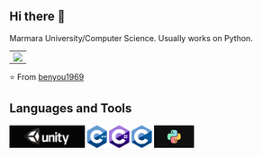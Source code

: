 ## Hi there 👋
  Marmara University/Computer Science. Usually works on Python.
<!--
**talhaucarr/talhaucarr** is a ✨ _special_ ✨ repository because its `README.md` (this file) appears on your GitHub profile.

Here are some ideas to get you started:

- 🔭 I’m currently working on ...
- 🌱 I’m currently learning ...
- 👯 I’m looking to collaborate on ...
- 🤔 I’m looking for help with ...
- 💬 Ask me about ...
- 📫 How to reach me: ...
- 😄 Pronouns: ...
- ⚡ Fun fact: ...
-->
<table width="100%"  border="0" cellpadding="0" cellspacing="0">
  <tr>
    <td align="center">
      <img align="left" src="https://github-readme-stats.vercel.app/api?username=talhaucarr&show_icons=true&theme=dracula" />
    </td>

  </tr>
</table>

⭐️ From [benyou1969](https://github.com/benyou1969)


  
## Languages and Tools
<p> 

<img height="40" src="./images/unity3d.png">
<img height="40" src="./images/c++.png">
<img height="40" src="./images/sharp.png">
<img height="40" src="./images/c.png">
<img height="40" src="./images/python.jpg">


</p>
<!--
## Projects
  #### > [BulletHell (Unity/C#)](https://github.com/ozdeger/BulletHell)
  #### > [BUGameJam (Unity/C#)](https://github.com/ozdeger/BUGameJam)
  #### > [Http web server using c (C)](https://github.com/talhaucarr/http-web-server-using-c)
  #### > [System programming homeworks (C)](https://github.com/talhaucarr/system-programming-homeworks)
  #### > [Games Tracker (Node.js)](https://github.com/talhaucarr/games-tracker)
  #### > [METUZA (Django/Python)](https://github.com/talhaucarr/METUZA)
  #### > [Student Automation (Python)](https://github.com/talhaucarr/-Student-Automation)
  #### > [xKral-TR-DiscordBot (Python)](https://github.com/talhaucarr/xKral_Tr-DiscordBot)
  #### > [JavaFX Simple Mp3 Player (Java/JavaFX)](https://github.com/talhaucarr/javafx-simple-mp3player)
  #### > [Urban Transformation (Java)](https://github.com/talhaucarr/-Urban-Transformation)
  #### > [8x8 Arduino Snake Game (Arduino)](https://github.com/talhaucarr/8x8-Arduino-Snake)
-->
  
